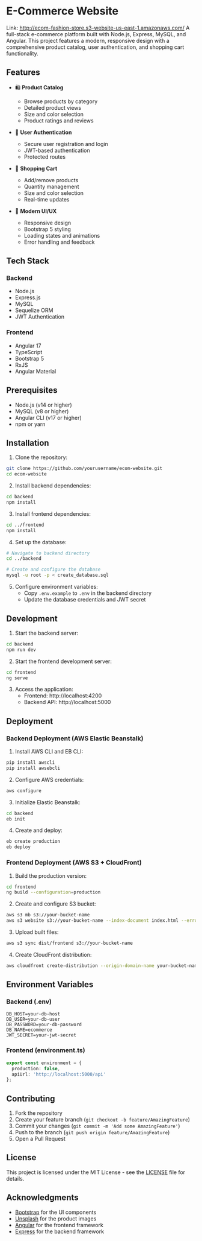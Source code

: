 # E-Commerce Website
Link: http://ecom-fashion-store.s3-website-us-east-1.amazonaws.com/
A full-stack e-commerce platform built with Node.js, Express, MySQL, and Angular. This project features a modern, responsive design with a comprehensive product catalog, user authentication, and shopping cart functionality.

## Features

- 🛍️ **Product Catalog**
  - Browse products by category
  - Detailed product views
  - Size and color selection
  - Product ratings and reviews

- 👤 **User Authentication**
  - Secure user registration and login
  - JWT-based authentication
  - Protected routes

- 🛒 **Shopping Cart**
  - Add/remove products
  - Quantity management
  - Size and color selection
  - Real-time updates

- 🎨 **Modern UI/UX**
  - Responsive design
  - Bootstrap 5 styling
  - Loading states and animations
  - Error handling and feedback

## Tech Stack

### Backend
- Node.js
- Express.js
- MySQL
- Sequelize ORM
- JWT Authentication

### Frontend
- Angular 17
- TypeScript
- Bootstrap 5
- RxJS
- Angular Material

## Prerequisites

- Node.js (v14 or higher)
- MySQL (v8 or higher)
- Angular CLI (v17 or higher)
- npm or yarn

## Installation

1. Clone the repository:
```bash
git clone https://github.com/yourusername/ecom-website.git
cd ecom-website
```

2. Install backend dependencies:
```bash
cd backend
npm install
```

3. Install frontend dependencies:
```bash
cd ../frontend
npm install
```

4. Set up the database:
```bash
# Navigate to backend directory
cd ../backend

# Create and configure the database
mysql -u root -p < create_database.sql
```

5. Configure environment variables:
   - Copy `.env.example` to `.env` in the backend directory
   - Update the database credentials and JWT secret

## Development

1. Start the backend server:
```bash
cd backend
npm run dev
```

2. Start the frontend development server:
```bash
cd frontend
ng serve
```

3. Access the application:
   - Frontend: http://localhost:4200
   - Backend API: http://localhost:5000

## Deployment

### Backend Deployment (AWS Elastic Beanstalk)

1. Install AWS CLI and EB CLI:
```bash
pip install awscli
pip install awsebcli
```

2. Configure AWS credentials:
```bash
aws configure
```

3. Initialize Elastic Beanstalk:
```bash
cd backend
eb init
```

4. Create and deploy:
```bash
eb create production
eb deploy
```

### Frontend Deployment (AWS S3 + CloudFront)

1. Build the production version:
```bash
cd frontend
ng build --configuration=production
```

2. Create and configure S3 bucket:
```bash
aws s3 mb s3://your-bucket-name
aws s3 website s3://your-bucket-name --index-document index.html --error-document index.html
```

3. Upload built files:
```bash
aws s3 sync dist/frontend s3://your-bucket-name
```

4. Create CloudFront distribution:
```bash
aws cloudfront create-distribution --origin-domain-name your-bucket-name.s3.amazonaws.com --default-root-object index.html --enabled
```

## Environment Variables

### Backend (.env)
```
DB_HOST=your-db-host
DB_USER=your-db-user
DB_PASSWORD=your-db-password
DB_NAME=ecommerce
JWT_SECRET=your-jwt-secret
```

### Frontend (environment.ts)
```typescript
export const environment = {
  production: false,
  apiUrl: 'http://localhost:5000/api'
};
```

## Contributing

1. Fork the repository
2. Create your feature branch (`git checkout -b feature/AmazingFeature`)
3. Commit your changes (`git commit -m 'Add some AmazingFeature'`)
4. Push to the branch (`git push origin feature/AmazingFeature`)
5. Open a Pull Request

## License

This project is licensed under the MIT License - see the [LICENSE](LICENSE) file for details.

## Acknowledgments

- [Bootstrap](https://getbootstrap.com/) for the UI components
- [Unsplash](https://unsplash.com/) for the product images
- [Angular](https://angular.io/) for the frontend framework
- [Express](https://expressjs.com/) for the backend framework 
